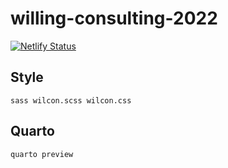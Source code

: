# willing-consulting-2022

[![Netlify Status](https://api.netlify.com/api/v1/badges/3adb25d9-1f26-4c03-91ed-fa6f096f65f9/deploy-status)](https://app.netlify.com/sites/decorator-proficiencies-75861/deploys)

## Style

`sass wilcon.scss wilcon.css`

## Quarto

`quarto preview`

